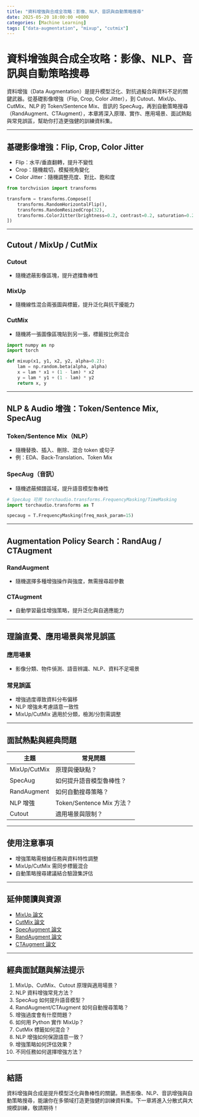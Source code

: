 ```yaml
---
title: "資料增強與合成全攻略：影像、NLP、音訊與自動策略搜尋"
date: 2025-05-20 18:00:00 +0800
categories: [Machine Learning]
tags: ["data-augmentation", "mixup", "cutmix"]
---
```


# 資料增強與合成全攻略：影像、NLP、音訊與自動策略搜尋

資料增強（Data Augmentation）是提升模型泛化、對抗過擬合與資料不足的關鍵武器。從基礎影像增強（Flip, Crop, Color Jitter），到 Cutout、MixUp、CutMix、NLP 的 Token/Sentence Mix、音訊的 SpecAug，再到自動策略搜尋（RandAugment、CTAugment），本章將深入原理、實作、應用場景、面試熱點與常見誤區，幫助你打造更強健的訓練資料集。

---

## 基礎影像增強：Flip, Crop, Color Jitter

- Flip：水平/垂直翻轉，提升不變性
- Crop：隨機裁切，模擬視角變化
- Color Jitter：隨機調整亮度、對比、飽和度

```python
from torchvision import transforms

transform = transforms.Compose([
    transforms.RandomHorizontalFlip(),
    transforms.RandomResizedCrop(32),
    transforms.ColorJitter(brightness=0.2, contrast=0.2, saturation=0.2)
])
```

---

## Cutout / MixUp / CutMix

### Cutout

- 隨機遮蔽影像區塊，提升遮擋魯棒性

### MixUp

- 隨機線性混合兩張圖與標籤，提升泛化與抗干擾能力

### CutMix

- 隨機將一張圖像區塊貼到另一張，標籤按比例混合

```python
import numpy as np
import torch

def mixup(x1, y1, x2, y2, alpha=0.2):
    lam = np.random.beta(alpha, alpha)
    x = lam * x1 + (1 - lam) * x2
    y = lam * y1 + (1 - lam) * y2
    return x, y
```

---

## NLP & Audio 增強：Token/Sentence Mix, SpecAug

### Token/Sentence Mix（NLP）

- 隨機替換、插入、刪除、混合 token 或句子
- 例：EDA、Back-Translation、Token Mix

### SpecAug（音訊）

- 隨機遮蔽頻譜區域，提升語音模型魯棒性

```python
# SpecAug 可用 torchaudio.transforms.FrequencyMasking/TimeMasking
import torchaudio.transforms as T

specaug = T.FrequencyMasking(freq_mask_param=15)
```

---

## Augmentation Policy Search：RandAug / CTAugment

### RandAugment

- 隨機選擇多種增強操作與強度，無需搜尋超參數

### CTAugment

- 自動學習最佳增強策略，提升泛化與自適應能力

---

## 理論直覺、應用場景與常見誤區

### 應用場景

- 影像分類、物件偵測、語音辨識、NLP、資料不足場景

### 常見誤區

- 增強過度導致資料分布偏移
- NLP 增強未考慮語意一致性
- MixUp/CutMix 適用於分類，檢測/分割需調整

---

## 面試熱點與經典問題

| 主題         | 常見問題                  |
| ------------ | ------------------------- |
| MixUp/CutMix | 原理與優缺點？            |
| SpecAug      | 如何提升語音模型魯棒性？  |
| RandAugment  | 如何自動搜尋策略？        |
| NLP 增強     | Token/Sentence Mix 方法？ |
| Cutout       | 適用場景與限制？          |

---

## 使用注意事項

* 增強策略需根據任務與資料特性調整
* MixUp/CutMix 需同步標籤混合
* 自動策略搜尋建議結合驗證集評估

---

## 延伸閱讀與資源

* [MixUp 論文](https://arxiv.org/abs/1710.09412)
* [CutMix 論文](https://arxiv.org/abs/1905.04899)
* [SpecAugment 論文](https://arxiv.org/abs/1904.08779)
* [RandAugment 論文](https://arxiv.org/abs/1909.13719)
* [CTAugment 論文](https://arxiv.org/abs/1805.09501)

---

## 經典面試題與解法提示

1. MixUp、CutMix、Cutout 原理與適用場景？
2. NLP 資料增強常見方法？
3. SpecAug 如何提升語音模型？
4. RandAugment/CTAugment 如何自動搜尋策略？
5. 增強過度會有什麼問題？
6. 如何用 Python 實作 MixUp？
7. CutMix 標籤如何混合？
8. NLP 增強如何保證語意一致？
9. 增強策略如何評估效果？
10. 不同任務如何選擇增強方法？

---

## 結語

資料增強與合成是提升模型泛化與魯棒性的關鍵。熟悉影像、NLP、音訊增強與自動策略搜尋，能讓你在多領域打造更強健的訓練資料集。下一章將進入分散式與大規模訓練，敬請期待！
